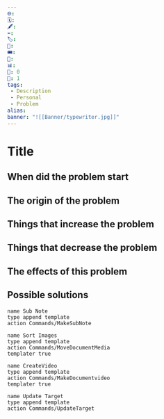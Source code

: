 ```yaml
---
🌐: 
🗓️: 
🖋️: 
⬅️: 
🏷️: 
🎫: 
🎟️: 
🔖: 
📊: 
🏹: 0
🎯: 1
tags:
 - Description
 - Personal
 - Problem
alias: 
banner: "![[Banner/typewriter.jpg]]"
---
```


# Title

## When did the problem start

## The origin of the problem

## Things that increase the problem 

## Things that decrease the problem 

## The effects of this problem

## Possible solutions 

```button
name Sub Note
type append template
action Commands/MakeSubNote
```
```button
name Sort Images
type append template
action Commands/MoveDocumentMedia
templater true
```
```button
name CreateVideo
type append template
action Commands/MakeDocumentvideo
templater true
```
```button
name Update Target
type append template
action Commands/UpdateTarget
```
